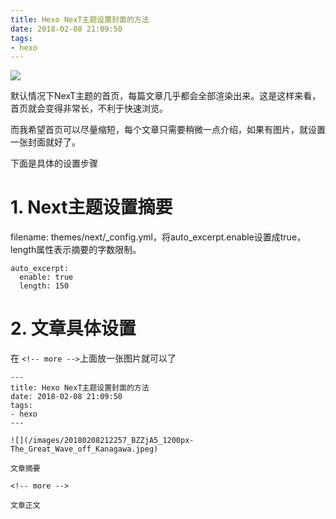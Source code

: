 ```yaml
---
title: Hexo NexT主题设置封面的方法
date: 2018-02-08 21:09:50
tags:
- hexo
---
```


![](/images/20180208212257_BZZjA5_1200px-The_Great_Wave_off_Kanagawa.jpeg)

默认情况下NexT主题的首页，每篇文章几乎都会全部渲染出来。这是这样来看，首页就会变得非常长，不利于快速浏览。

而我希望首页可以尽量缩短，每个文章只需要稍微一点介绍，如果有图片，就设置一张封面就好了。

下面是具体的设置步骤

<!-- more -->

# 1. Next主题设置摘要

filename: themes/next/_config.yml，将auto_excerpt.enable设置成true，length属性表示摘要的字数限制。
```
auto_excerpt:
  enable: true
  length: 150
```


# 2. 文章具体设置

在 `<!-- more -->`上面放一张图片就可以了

```
---
title: Hexo NexT主题设置封面的方法
date: 2018-02-08 21:09:50
tags:
- hexo
---

![](/images/20180208212257_BZZjA5_1200px-The_Great_Wave_off_Kanagawa.jpeg)

文章摘要

<!-- more -->

文章正文
```